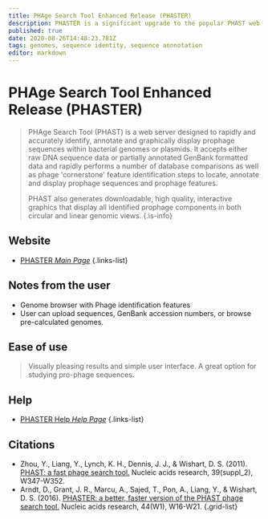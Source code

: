 ```yaml
---
title: PHAge Search Tool Enhanced Release (PHASTER)
description: PHASTER is a significant upgrade to the popular PHAST web server for the rapid identification and annotation of prophage sequences within bacterial genomes and plasmids.
published: true
date: 2020-08-26T14:48:23.781Z
tags: genomes, sequence identity, sequence annnotation
editor: markdown
---
```


# PHAge Search Tool Enhanced Release (PHASTER)

> PHAge Search Tool (PHAST) is a web server designed to rapidly and accurately identify, annotate and graphically display prophage sequences within bacterial genomes or plasmids. It accepts either raw DNA sequence data or partially annotated GenBank formatted data and rapidly performs a number of database comparisons as well as phage 'cornerstone' feature identification steps to locate, annotate and display prophage sequences and prophage features.
>
> PHAST also generates downloadable, high quality, interactive graphics that display all identified prophage components in both circular and linear genomic views.
{.is-info}

 

## Website 

- [PHASTER *Main Page*](https://phaster.ca/)
 {.links-list}


## Notes from the user
 - Genome browser with Phage identification features
 - User can upload sequences, GenBank accession numbers, or browse pre-calculated genomes.

 
## Ease of use
> Visually pleasing results and simple user interface. A great option for studying pro-phage sequences.


## Help

- [PHASTER Help *Help Page*](https://phaster.ca/instructions)
{.links-list}


## Citations

- Zhou, Y., Liang, Y., Lynch, K. H., Dennis, J. J., & Wishart, D. S. (2011). [PHAST: a fast phage search tool.](https://pubmed.ncbi.nlm.nih.gov/21672955/) Nucleic acids research, 39(suppl_2), W347-W352.
- Arndt, D., Grant, J. R., Marcu, A., Sajed, T., Pon, A., Liang, Y., & Wishart, D. S. (2016). [PHASTER: a better, faster version of the PHAST phage search tool.](https://pubmed.ncbi.nlm.nih.gov/27141966/) Nucleic acids research, 44(W1), W16-W21.
{.grid-list}